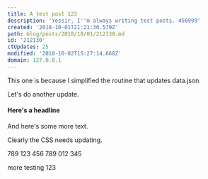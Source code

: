 ```yaml
---
title: A test post 123
description: 'Yessir, I''m always writing test posts. 456999'
created: '2018-10-01T21:21:30.579Z'
path: blog/posts/2018/10/01/212130.md
id: '212130'
ctUpdates: 25
modified: '2018-10-02T15:27:14.668Z'
domain: 127.0.0.1
---
```

This one is because I simplified the routine that updates data.json.

Let's do another update.

#### Here's a headline

And here's some more text.

Clearly the CSS needs updating.

789 123 456 789 012 345

more testing 123